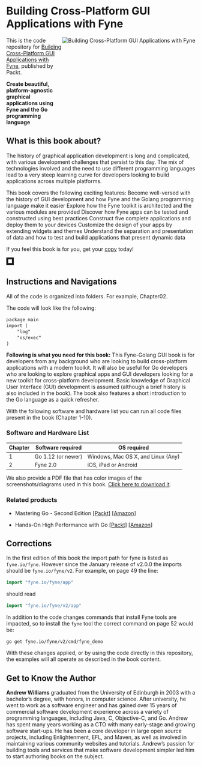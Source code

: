# Building Cross-Platform GUI Applications with Fyne

<a href="https://www.packtpub.com/product/building-cross-platform-gui-applications-with-fyne/9781800563162?utm_source=github&utm_medium=repository&utm_campaign=9781800563162"><img src="https://static.packt-cdn.com/products/9781800563162/cover/smaller" alt="Building Cross-Platform GUI Applications with Fyne" height="256px" align="right"></a>

This is the code repository for [Building Cross-Platform GUI Applications with Fyne](https://www.packtpub.com/product/building-cross-platform-gui-applications-with-fyne/9781800563162?utm_source=github&utm_medium=repository&utm_campaign=9781800563162), published by Packt.

**Create beautiful, platform-agnostic graphical applications using Fyne and the Go programming language**

## What is this book about?
The history of graphical application development is long and complicated, with various development challenges that persist to this day. The mix of technologies involved and the need to use different programming languages lead to a very steep learning curve for developers looking to build applications across multiple platforms. 

This book covers the following exciting features:
Become well-versed with the history of GUI development and how Fyne and the Golang programming language make it easier
Explore how the Fyne toolkit is architected and the various modules are provided
Discover how Fyne apps can be tested and constructed using best practices
Construct five complete applications and deploy them to your devices
Customize the design of your apps by extending widgets and themes
Understand the separation and presentation of data and how to test and build applications that present dynamic data

If you feel this book is for you, get your [copy](https://www.amazon.com/dp/1800563167) today!

<a href="https://www.packtpub.com/?utm_source=github&utm_medium=banner&utm_campaign=GitHubBanner"><img src="https://raw.githubusercontent.com/PacktPublishing/GitHub/master/GitHub.png" 
alt="https://www.packtpub.com/" border="5" /></a>

## Instructions and Navigations
All of the code is organized into folders. For example, Chapter02.

The code will look like the following:
```
package main
import (
    "log"
    "os/exec"
)
```

**Following is what you need for this book:**
This Fyne-Golang GUI book is for developers from any background who are looking to build cross-platform applications with a modern toolkit. It will also be useful for Go developers who are looking to explore graphical apps and GUI developers looking for a new toolkit for cross-platform development. Basic knowledge of Graphical User Interface (GUI) development is assumed (although a brief history is also included in the book). The book also features a short introduction to the Go language as a quick refresher.	

With the following software and hardware list you can run all code files present in the book (Chapter 1-10).
### Software and Hardware List
| Chapter | Software required | OS required |
| -------- | ------------------------------------ | ----------------------------------- |
| 1 | Go 1.12 (or newer) | Windows, Mac OS X, and Linux (Any) |
| 2 | Fyne 2.0 | iOS, iPad or Android |

We also provide a PDF file that has color images of the screenshots/diagrams used in this book. [Click here to download it](https://static.packt-cdn.com/downloads/9781800563162_ColorImages.pdf).

### Related products
* Mastering Go - Second Edition [[Packt]](https://www.packtpub.com/product/mastering-go-second-edition/9781838559335?utm_source=github&utm_medium=repository&utm_campaign=9781838559335) [[Amazon]](https://www.amazon.com/dp/1838559337)

* Hands-On High Performance with Go [[Packt]](https://www.packtpub.com/product/hands-on-high-performance-with-go/9781789805789?utm_source=github&utm_medium=repository&utm_campaign=9781789805789) [[Amazon]](https://www.amazon.com/dp/B08576P94D)


## Corrections

In the first edition of this book the import path for fyne is listed as `fyne.io/fyne`. However since the January release of v2.0.0 the imports should be `fyne.io/fyne/v2`.
For example, on page 49 the line:

```go
import "fyne.io/fyne/app"
```

should read

```go
import "fyne.io/fyne/v2/app"
```

In addition to the code changes commands that install Fyne tools are impacted, so to install the `fyne` tool the correct command on page 52 would be:

```
go get fyne.io/fyne/v2/cmd/fyne_demo
```

With these changes applied, or by using the code directly in this repository, the examples will all operate as described in the book content.

## Get to Know the Author
**Andrew Williams** graduated from the University of Edinburgh in 2003 with a bachelor’s degree, with honors, in computer science. After university, he went to work as a software engineer and has gained over 15 years of commercial software development experience across a variety of programming languages, including Java, C, Objective-C, and Go. Andrew has spent many years working as a CTO with many early-stage and growing software start-ups. He has been a core developer in large open source projects, including Enlightenment, EFL, and Maven, as well as involved in maintaining various community websites and tutorials. Andrew’s passion for building tools and services that make software development simpler led him to start authoring books on the subject.



